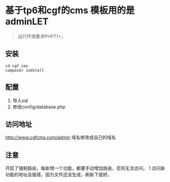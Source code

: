 基于tp6和cgf的cms 模板用的是adminLET
===============

> 运行环境要求PHP7.1+。


## 安装

~~~
cd cgf_cms
composer indstall
~~~


## 配置
1. 导入sql
2. 修改config/database.php

## 访问地址
http://www.cgfcms.com/admin 域名修改成自己的域名


## 注意
开启了强制路由，每新增一个功能，都要手动增加路由，否则无法访问。
1.访问新功能的地址会报错，因为文件还没生成，刷新下就好。
